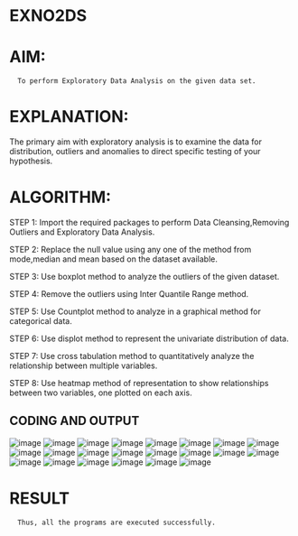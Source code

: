 # EXNO2DS
# AIM:
      To perform Exploratory Data Analysis on the given data set.
      
# EXPLANATION:
  The primary aim with exploratory analysis is to examine the data for distribution, outliers and anomalies to direct specific testing of your hypothesis.
  
# ALGORITHM:
STEP 1: Import the required packages to perform Data Cleansing,Removing Outliers and Exploratory Data Analysis.

STEP 2: Replace the null value using any one of the method from mode,median and mean based on the dataset available.

STEP 3: Use boxplot method to analyze the outliers of the given dataset.

STEP 4: Remove the outliers using Inter Quantile Range method.

STEP 5: Use Countplot method to analyze in a graphical method for categorical data.

STEP 6: Use displot method to represent the univariate distribution of data.

STEP 7: Use cross tabulation method to quantitatively analyze the relationship between multiple variables.

STEP 8: Use heatmap method of representation to show relationships between two variables, one plotted on each axis.

## CODING AND OUTPUT
![image](https://github.com/Karthi051/EXNO2DS/assets/148327224/bfb1c67f-df7d-4ba4-a02f-1d5fd4e02a07)
![image](https://github.com/Karthi051/EXNO2DS/assets/148327224/b7788489-108b-43c2-b853-6bec1cdb00d2)
![image](https://github.com/Karthi051/EXNO2DS/assets/148327224/6f63a9aa-5965-4e1e-bf60-3c0430dd7bfc)
![image](https://github.com/Karthi051/EXNO2DS/assets/148327224/a1d273fc-d6ca-4672-826c-6a6207c9ce3f)
![image](https://github.com/Karthi051/EXNO2DS/assets/148327224/47f71b94-bbed-4de6-b861-cb1af4d69b39)
![image](https://github.com/Karthi051/EXNO2DS/assets/148327224/3393ea87-e1df-449c-8441-01912cd71d16)
![image](https://github.com/Karthi051/EXNO2DS/assets/148327224/b2d7c235-3e2a-4eb7-81a9-a2f6905b6860)
![image](https://github.com/Karthi051/EXNO2DS/assets/148327224/776bd4ff-efb1-4a93-9990-7e9c4275c4c3)
![image](https://github.com/Karthi051/EXNO2DS/assets/148327224/f24133ce-9780-44e6-948c-84811d0cad1d)
![image](https://github.com/Karthi051/EXNO2DS/assets/148327224/344928dd-2fe9-405a-9c08-0c686e8b0411)
![image](https://github.com/Karthi051/EXNO2DS/assets/148327224/8ad5a7af-d133-4cf5-9906-5ddae1397dc3)
![image](https://github.com/Karthi051/EXNO2DS/assets/148327224/2afb741c-90a4-461c-a908-7643e3815cfb)
![image](https://github.com/Karthi051/EXNO2DS/assets/148327224/ba00d3f9-e5a4-46a5-81eb-d29f56186abe)
![image](https://github.com/Karthi051/EXNO2DS/assets/148327224/e96f5986-db9b-42b8-b605-5cfee8a9e9d6)
![image](https://github.com/Karthi051/EXNO2DS/assets/148327224/b709e006-4ecc-4624-92d4-e690677065f0)
![image](https://github.com/Karthi051/EXNO2DS/assets/148327224/08b1616d-0aca-4e07-a5b7-e89285560bb3)
![image](https://github.com/Karthi051/EXNO2DS/assets/148327224/6ee1d194-4511-4b64-ba89-4d0db6230c64)
![image](https://github.com/Karthi051/EXNO2DS/assets/148327224/78199f08-9a0c-4960-ab12-8dd23cb08297)
![image](https://github.com/Karthi051/EXNO2DS/assets/148327224/bcff13a0-60e4-4f65-a7bb-fbd6f6e1d3e7)
![image](https://github.com/Karthi051/EXNO2DS/assets/148327224/6926d046-1f43-40a1-8d73-922cd65b4b64)
![image](https://github.com/Karthi051/EXNO2DS/assets/148327224/512d1823-71a5-49e7-bdd0-b78adb54e761)
![image](https://github.com/Karthi051/EXNO2DS/assets/148327224/d26d6d3a-c178-4f76-9663-617537e4ced3)























# RESULT
      Thus, all the programs are executed successfully.
